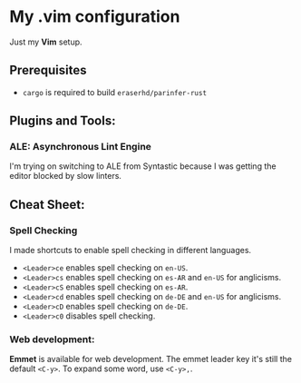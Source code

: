 My .vim configuration
=====================

Just my **Vim** setup.

Prerequisites
-------------

- `cargo` is required to build `eraserhd/parinfer-rust`

Plugins and Tools:
------------------

### ALE: Asynchronous Lint Engine

I'm trying on switching to ALE from Syntastic because I was getting the editor
blocked by slow linters.

Cheat Sheet:
------------

### Spell Checking

I made shortcuts to enable spell checking in different languages.

- `<Leader>ce` enables spell checking on `en-US`.
- `<Leader>cs` enables spell checking on `es-AR` and `en-US` for anglicisms.
- `<Leader>cS` enables spell checking on `es-AR`.
- `<Leader>cd` enables spell checking on `de-DE` and `en-US` for anglicisms.
- `<Leader>cD` enables spell checking on `de-DE`.
- `<Leader>c0` disables spell checking.

### Web development:

**Emmet** is available for web development. The emmet leader key it's still the
default `<C-y>`. To expand some word, use `<C-y>,`.

